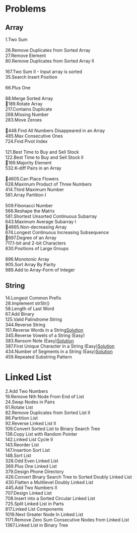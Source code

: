 # Problems
## Array
1.Two Sum<br/>	
26.Remove Duplicates from Sorted Array<br/>	
27.Remove Element<br/>
80.Remove Duplicates from Sorted Array II<br/>	
167.Two Sum II - Input array is sorted<br/>
35.Search Insert Position<br/>		
66.Plus One<br/>	
88.Merge Sorted Array<br/>
:red_circle:189.Rotate Array<br/>
217.Contains Duplicate	<br/>
268.Missing Number<br/>	
283.Move Zeroes<br/>	
:red_circle:448.Find All Numbers Disappeared in an Array<br/>
485.Max Consecutive Ones<br/>
724.Find Pivot Index<br/>	
121.Best Time to Buy and Sell Stock	<br/>
122.Best Time to Buy and Sell Stock II	<br/>
:red_circle:169.Majority Element<br/>
532.K-diff Pairs in an Array<br/>			
:red_circle:4605.Can Place Flowers<br/>
628.Maximum Product of Three Numbers<br/>
414.Third Maximum Number<br/>
561.Array Partition I<br/>	
509.Fibonacci Number<br/>
566.Reshape the Matrix<br/>
581.Shortest Unsorted Continuous Subarray<br/>
643.Maximum Average Subarray I<br/>
:red_circle:4665.Non-decreasing Array<br/>
674.Longest Continuous Increasing Subsequence<br/>
:red_circle:697.Degree of an Array	<br/>
717.1-bit and 2-bit Characters	<br/>
830.Positions of Large Groups<br/>	
896.Monotonic Array	<br/>
905.Sort Array By Parity<br/>
989.Add to Array-Form of Integer<br/>
## String

14.Longest Common Prefix</br>
28.Implement strStr()</br>
58.Length of Last Word</br>
67.Add Binary</br>
125.Valid Palindrome String</br>
344.Reverse String</br>
151.Reverse Words in a String[Solution](https://zichenwang.gitbooks.io/algorithms-summary/151-reverse-words-in-a-string.html)</br>
345.Reverse Vowels of a String (Easy)</br>
383.Ransom Note (Easy)[Solution](https://github.com/maainul/Java/blob/master/src/leetcode/String/_383_RansomNote/_383_RansomNote.java)</br>
387.First Unique Character in a String (Easy)[Solution](https://github.com/maainul/Java/blob/master/src/leetcode/String/_387_FirstUniqueCharacterInAString/_387_FirstUniqueCharacterInAString.java)</br>
434.Number of Segments in a String (Easy)[Solution](https://github.com/maainul/Java/blob/master/src/leetcode/String/_434_NumberofSegmentsinaString/_434_NumberofSegmentsinaString.java)</br>
459.Repeated Substring Pattern</br>

# Linked List
2.Add Two Numbers</br>
19.Remove Nth Node From End of List</br>
24.Swap Nodes in Pairs</br>
61.Rotate List</br>
82.Remove Duplicates from Sorted List II</br>
86.Partition List</br>
92.Reverse Linked List II</br>
109.Convert Sorted List to Binary Search Tree</br>
138.Copy List with Random Pointer</br>
142.Linked List Cycle II</br>
143.Reorder List</br>
147.Insertion Sort List</br>
148.Sort List</br>
328.Odd Even Linked List</br>
369.Plus One Linked List</br>
379.Design Phone Directory</br>
426.Convert Binary Search Tree to Sorted Doubly Linked List</br>
430.Flatten a Multilevel Doubly Linked List</br>
445.Add Two Numbers II</br>
707.Design Linked List</br>
708.Insert into a Sorted Circular Linked List</br>
725.Split Linked List in Parts</br>
817.Linked List Components</br>
1019.Next Greater Node In Linked List</br>
1171.Remove Zero Sum Consecutive Nodes from Linked List</br>
1367.Linked List in Binary Tree</br>
